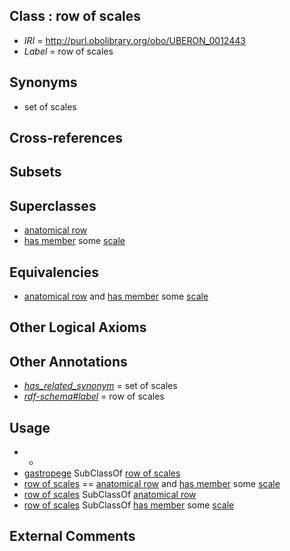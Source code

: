 
## Class : row of scales

 * *IRI* = http://purl.obolibrary.org/obo/UBERON_0012443
 * *Label* = row of scales

## Synonyms

 * set of scales

## Cross-references


## Subsets


## Superclasses

 * [anatomical row](../../UBERON/26/UBERON_0034926.md)
 * [has member](../../RO/51/RO_0002351.md) some [scale](../../UBERON/42/UBERON_0002542.md)

## Equivalencies

 * [anatomical row](../../UBERON/26/UBERON_0034926.md) and [has member](../../RO/51/RO_0002351.md) some [scale](../../UBERON/42/UBERON_0002542.md)

## Other Logical Axioms


## Other Annotations

 * *[has_related_synonym](../../ym/oboInOwl#hasRelatedSynonym.md)* = set of scales
 * *[rdf-schema#label](../../el/rdf-schema#label.md)* = row of scales

## Usage

 * -
 * [gastropege](../../UBERON/44/UBERON_0012444.md) SubClassOf [row of scales](../../UBERON/43/UBERON_0012443.md)
 * [row of scales](../../UBERON/43/UBERON_0012443.md) == [anatomical row](../../UBERON/26/UBERON_0034926.md) and [has member](../../RO/51/RO_0002351.md) some [scale](../../UBERON/42/UBERON_0002542.md)
 * [row of scales](../../UBERON/43/UBERON_0012443.md) SubClassOf [anatomical row](../../UBERON/26/UBERON_0034926.md)
 * [row of scales](../../UBERON/43/UBERON_0012443.md) SubClassOf [has member](../../RO/51/RO_0002351.md) some [scale](../../UBERON/42/UBERON_0002542.md)

## External Comments

